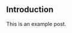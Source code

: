 ## Introduction

This is an example post.
                    
                    
                    
                    